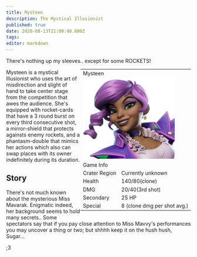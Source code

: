 ```yaml
---
title: Mysteen
description: The Mystical Illusionist
published: true
date: 2020-08-13T21:09:40.600Z
tags: 
editor: markdown
---
```


<div class="title-quote">There's nothing up my sleeves.. except for some ROCKETS!</div>
<div style="float: right;">
  <table class="infobox character">
    <tbody>
      <tr><td class="group charname" colspan="2">Mysteen</td></tr>
      <tr class="charimg"><td colspan="2"><img src="/mysteen-transparent.png" alt="mysteen-transparent.png" width="250px"></td></tr>
      <tr><td class="group" colspan="2">Game Info</td></tr>
      <tr class="charbody"><td class="charkey">Crater Region</td><td class="charvalue">Currently unknown</td></tr>
      <tr class="charbody"><td class="charkey">Health</td><td class="charvalue">140/80(clone)</td></tr>
      <tr class="charbody"><td class="charkey">DMG</td><td class="charvalue">20/40(3rd shot)</td></tr>
      <tr class="charbody"><td class="charkey">Secondary</td><td class="charvalue">25 HP</td></tr>
      <tr class="charbody"><td class="charkey">Special</td><td class="charvalue">8 (clone dmg per shot avg.)</td></tr>
    </tbody>
  </table>
</div>
<div>
  <p>Mysteen is a mystical Illusionist who uses the art of misdirection and slight of hand to take center stage from the competition that awes the audience. She's equipped with rocket-cards that have a 3 round burst on every third consecutive shot, a mirror-shield that protects againsts enemy rockets, and a phantasm-double that mimics her actions which also can swap places with its owner indefinitely during its duration.</p>
</div>
<div>
  <h2>Story</h2>
  <p>There's not much known about the mysterious Miss Mavarak. Enigmatic indeed, her background seems to hold many secrets.. Some spectators say that if you pay close attention to Miss Mavvy's performances you may uncover a thing or two; but shhhh keep it on the hush hush, Sugar...</p>
  <p>;3</p>
</div>
